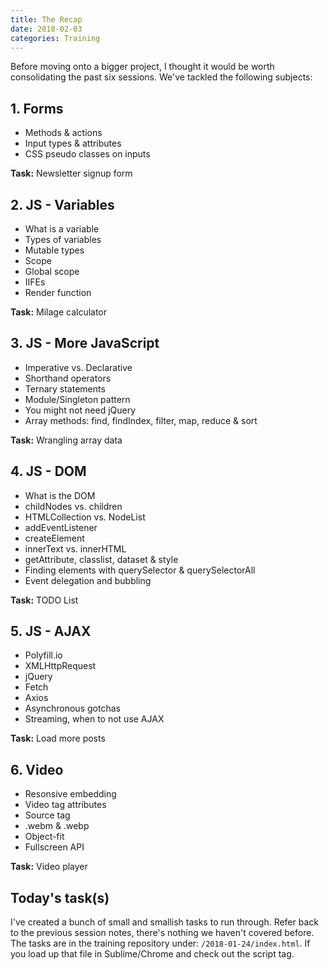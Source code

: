 ```yaml
---
title: The Recap
date: 2018-02-03
categories: Training
---
```


Before moving onto a bigger project, I thought it would be worth consolidating the past six sessions. We've tackled the following subjects:

## 1. Forms
- Methods & actions
- Input types & attributes
- CSS pseudo classes on inputs

**Task:** Newsletter signup form  

## 2. JS - Variables
- What is a variable
- Types of variables
- Mutable types
- Scope
- Global scope
- IIFEs
- Render function

**Task:** Milage calculator  

## 3. JS - More JavaScript
- Imperative vs. Declarative
- Shorthand operators
- Ternary statements
- Module/Singleton pattern
- You might not need jQuery
- Array methods: find, findIndex, filter, map, reduce & sort

**Task:** Wrangling array data  

## 4. JS - DOM
- What is the DOM
- childNodes vs. children
- HTMLCollection vs. NodeList
- addEventListener
- createElement
- innerText vs. innerHTML
- getAttribute, classlist, dataset & style
- Finding elements with querySelector & querySelectorAll
- Event delegation and bubbling

**Task:** TODO List  

## 5. JS - AJAX
- Polyfill.io
- XMLHttpRequest
- jQuery
- Fetch
- Axios
- Asynchronous gotchas
- Streaming, when to not use AJAX

**Task:** Load more posts  

## 6. Video
- Resonsive embedding
- Video tag attributes
- Source tag
- .webm & .webp
- Object-fit
- Fullscreen API

**Task:** Video player  

## Today's task(s)

I've created a bunch of small and smallish tasks to run through. Refer back to the previous session notes, there's nothing we haven't covered before. The tasks are in the training repository under: `/2018-01-24/index.html`. If you load up that file in Sublime/Chrome and check out the script tag.
